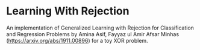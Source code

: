 # Learning With Rejection
An implementation of Generalized Learning with Rejection for Classification and Regression Problems by Amina Asif, Fayyaz ul Amir Afsar Minhas (https://arxiv.org/abs/1911.00896) for a toy XOR problem.
